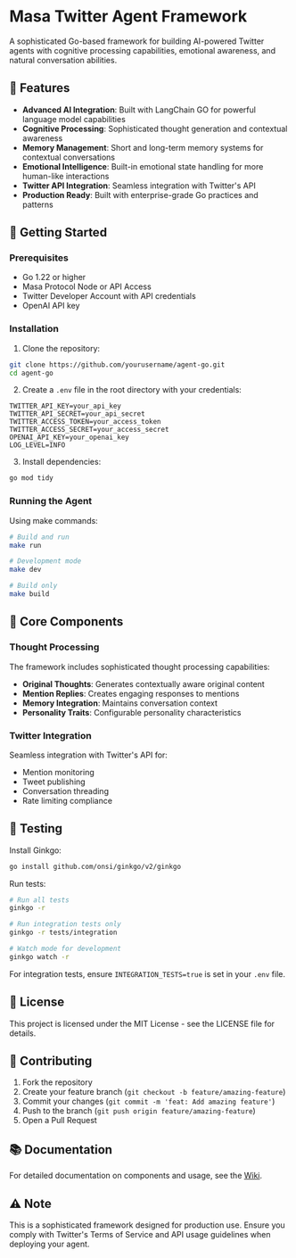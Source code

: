 # Masa Twitter Agent Framework

A sophisticated Go-based framework for building AI-powered Twitter agents with cognitive processing capabilities, emotional awareness, and natural conversation abilities.

## 🌟 Features

- **Advanced AI Integration**: Built with LangChain GO for powerful language model capabilities
- **Cognitive Processing**: Sophisticated thought generation and contextual awareness
- **Memory Management**: Short and long-term memory systems for contextual conversations
- **Emotional Intelligence**: Built-in emotional state handling for more human-like interactions
- **Twitter API Integration**: Seamless integration with Twitter's API
- **Production Ready**: Built with enterprise-grade Go practices and patterns

## 🚀 Getting Started

### Prerequisites

- Go 1.22 or higher
- Masa Protocol Node or API Access 
- Twitter Developer Account with API credentials
- OpenAI API key

### Installation

1. Clone the repository:
```bash
git clone https://github.com/yourusername/agent-go.git
cd agent-go
```

2. Create a `.env` file in the root directory with your credentials:
```env
TWITTER_API_KEY=your_api_key
TWITTER_API_SECRET=your_api_secret
TWITTER_ACCESS_TOKEN=your_access_token
TWITTER_ACCESS_SECRET=your_access_secret
OPENAI_API_KEY=your_openai_key
LOG_LEVEL=INFO
```

3. Install dependencies:
```bash
go mod tidy
```

### Running the Agent

Using make commands:
```bash
# Build and run
make run

# Development mode
make dev

# Build only
make build
```

## 🧠 Core Components

### Thought Processing
The framework includes sophisticated thought processing capabilities:

- **Original Thoughts**: Generates contextually aware original content
- **Mention Replies**: Creates engaging responses to mentions
- **Memory Integration**: Maintains conversation context
- **Personality Traits**: Configurable personality characteristics

### Twitter Integration
Seamless integration with Twitter's API for:

- Mention monitoring
- Tweet publishing
- Conversation threading
- Rate limiting compliance

## 🧪 Testing

Install Ginkgo:
```bash
go install github.com/onsi/ginkgo/v2/ginkgo
```

Run tests:
```bash
# Run all tests
ginkgo -r

# Run integration tests only
ginkgo -r tests/integration

# Watch mode for development
ginkgo watch -r
```

For integration tests, ensure `INTEGRATION_TESTS=true` is set in your `.env` file.

## 📝 License

This project is licensed under the MIT License - see the LICENSE file for details.

## 🤝 Contributing

1. Fork the repository
2. Create your feature branch (`git checkout -b feature/amazing-feature`)
3. Commit your changes (`git commit -m 'feat: Add amazing feature'`)
4. Push to the branch (`git push origin feature/amazing-feature`)
5. Open a Pull Request

## 📚 Documentation

For detailed documentation on components and usage, see the [Wiki](link-to-wiki).

## ⚠️ Note

This is a sophisticated framework designed for production use. Ensure you comply with Twitter's Terms of Service and API usage guidelines when deploying your agent.
